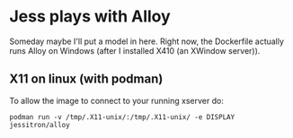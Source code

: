 # Jess plays with Alloy

Someday maybe I'll put a model in here. Right now, the Dockerfile actually runs Alloy on Windows (after I installed X410 (an XWindow server)).

## X11 on linux (with podman)

To allow the image to connect to your running xserver do:

    podman run -v /tmp/.X11-unix/:/tmp/.X11-unix/ -e DISPLAY jessitron/alloy
